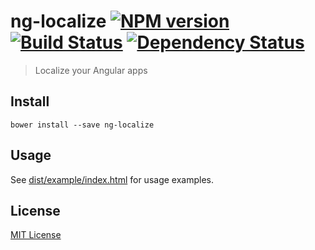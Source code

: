 # ng-localize [![NPM version][npm-image]][npm-url] [![Build Status][travis-image]][travis-url] [![Dependency Status][depstat-image]][depstat-url]

> Localize your Angular apps

## Install
```
bower install --save ng-localize
```

## Usage
See [dist/example/index.html](https://github.com/philipvonbargen/ng-localize/blob/master/dist/example/index.html#L15) for usage examples.

## License
[MIT License](http://en.wikipedia.org/wiki/MIT_License)

[npm-url]: https://npmjs.org/package/ng-localize
[npm-image]: https://badge.fury.io/js/ng-localize.png

[travis-url]: http://travis-ci.org/philipvonbargen/ng-localize
[travis-image]: https://secure.travis-ci.org/philipvonbargen/ng-localize.png?branch=master

[depstat-url]: https://david-dm.org/philipvonbargen/ng-localize
[depstat-image]: https://david-dm.org/philipvonbargen/ng-localize.png